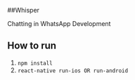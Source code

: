 ##Whisper

Chatting in WhatsApp Development

## How to run
1. `npm install`
1. `react-native run-ios OR run-android`


